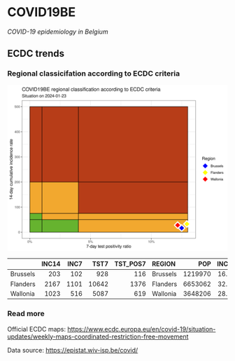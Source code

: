 
# COVID19BE

*COVID-19 epidemiology in Belgium*

## ECDC trends

### Regional classicifation according to ECDC criteria

![](COVID9BE-ecdc-trend.png)

|          | INC14 | INC7 |  TST7 | TST\_POS7 | REGION   |     POP | INC14\_RT |       PR7 |        GR |
| :------- | ----: | ---: | ----: | --------: | :------- | ------: | --------: | --------: | --------: |
| Brussels |   203 |  102 |   928 |       116 | Brussels | 1219970 |  16.63975 | 0.1250000 | 0.0099010 |
| Flanders |  2167 | 1101 | 10642 |      1376 | Flanders | 6653062 |  32.57147 | 0.1292990 | 0.0328330 |
| Wallonia |  1023 |  516 |  5087 |       619 | Wallonia | 3648206 |  28.04118 | 0.1216827 | 0.0177515 |

### Read more

Official ECDC maps:
<https://www.ecdc.europa.eu/en/covid-19/situation-updates/weekly-maps-coordinated-restriction-free-movement>

Data source: <https://epistat.wiv-isp.be/covid/>
